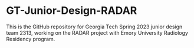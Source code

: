 # GT-Junior-Design-RADAR
This is the GitHub repository for Georgia Tech Spring 2023 junior design team 2313, working on the RADAR project with Emory University Radiology Residency program.
